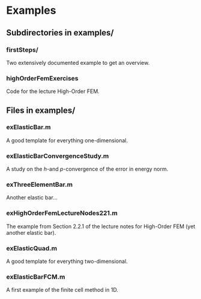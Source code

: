 # Examples #

## Subdirectories in examples/ ##
### firstSteps/ ###
Two extensively documented example to get an overview.

### highOrderFemExercises ###
Code for the lecture High-Order FEM.

## Files in examples/ ##
### exElasticBar.m ###
A good template for everything one-dimensional.

### exElasticBarConvergenceStudy.m ###
A study on the $`h`$-and $`p`$-convergence of the error in energy norm.

### exThreeElementBar.m ###
Another elastic bar...

### exHighOrderFemLectureNodes221.m ###
The example from Section 2.2.1 of the lecture notes for High-Order FEM (yet another elastic bar).

### exElasticQuad.m ###
A good template for everything two-dimensional.

### exElasticBarFCM.m ###
A first example of the finite cell method in 1D. 

